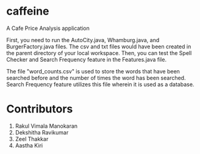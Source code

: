 # caffeine
A Cafe Price Analysis application

First, you need to run the AutoCity.java, Whamburg.java, and BurgerFactory.java files. The csv and txt files would have been created in the parent directory of your local workspace. Then, you can test the Spell Checker and Search Frequency feature in the Features.java file.

The file "word_counts.csv" is used to store the words that have been searched before and the number of times the word has been searched. Search Frequency feature utilizes this file wherein it is used as a database.

# Contributors

1. Rakul Vimala Manokaran
2. Dekshitha Ravikumar
3. Zeel Thakkar
4. Aastha Kiri

